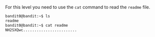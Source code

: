 For this level you need to use the `cat` command to read the `readme` file.
```bash
bandit0@bandit:~$ ls
readme
bandit0@bandit:~$ cat readme
NH2SXQwc........................
```



